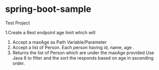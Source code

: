 # spring-boot-sample
Test Project

1.Create a Rest endpoint age limit which will
1. Accept a maxAge as Path Variable/Parameter
2. Accept a list of Person. Each person having id, name, age .
3. Returns the list of Person which are under the maxAge provided
Use Java 8 to filter and the sort the responds based on age in ascending order.
